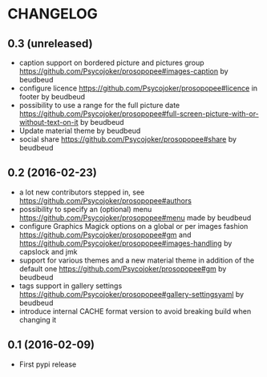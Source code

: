 CHANGELOG
=========

0.3 (unreleased)
----------------

* caption support on bordered picture and pictures group https://github.com/Psycojoker/prosopopee#images-caption by beudbeud
* configure licence https://github.com/Psycojoker/prosopopee#licence in footer by beudbeud
* possibility to use a range for the full picture date https://github.com/Psycojoker/prosopopee#full-screen-picture-with-or-without-text-on-it by beudbeud
* Update material theme by beudbeud
* social share https://github.com/Psycojoker/prosopopee#share by beudbeud 

0.2 (2016-02-23)
----------------

* a lot new contributors stepped in, see https://github.com/Psycojoker/prosopopee#authors
* possibility to specify an (optional) menu https://github.com/Psycojoker/prosopopee#menu made by beudbeud
* configure Graphics Magick options on a global or per images fashion https://github.com/Psycojoker/prosopopee#gm and https://github.com/Psycojoker/prosopopee#images-handling by capslock and jmk
* support for various themes and a new material theme in addition of the default one https://github.com/Psycojoker/prosopopee#gm by beudbeud
* tags support in gallery settings https://github.com/Psycojoker/prosopopee#gallery-settingsyaml by beudbeud
* introduce internal CACHE format version to avoid breaking build when changing it

0.1 (2016-02-09)
----------------

* First pypi release
